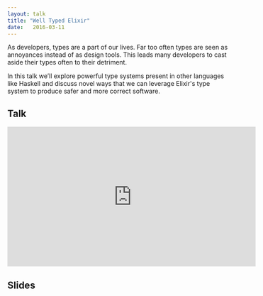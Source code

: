 ```yaml
---
layout: talk
title: "Well Typed Elixir"
date:   2016-03-11
---
```


As developers, types are a part of our lives. Far too often types are seen as annoyances instead of as design tools. This leads many developers to cast aside their types often to their detriment.

In this talk we’ll explore powerful type systems present in other languages like Haskell and discuss novel ways that we can leverage Elixir's type system to produce safer and more correct software.

## Talk

<iframe width="560" height="315" src="https://www.youtube.com/embed/Jxfodke3oX8" frameborder="0" allow="accelerometer; autoplay; encrypted-media; gyroscope; picture-in-picture" allowfullscreen></iframe>

## Slides

<script async class="speakerdeck-embed" data-id="55882820f74545d9b1bf8c2fc1c8bf46" data-ratio="1.33333333333333" src="//speakerdeck.com/assets/embed.js"></script>

